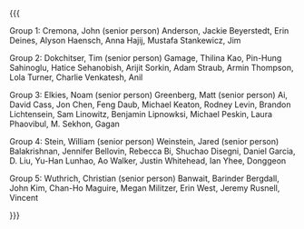 {{{

Group 1:
   Cremona, John (senior person)
   Anderson, Jackie
   Beyerstedt, Erin
   Deines, Alyson
   Haensch, Anna
   Hajij, Mustafa
   Stankewicz, Jim

Group 2:
   Dokchitser, Tim (senior person)
   Gamage, Thilina
   Kao, Pin-Hung
   Sahinoglu, Hatice
   Sehanobish, Arijit
   Sorkin, Adam
   Straub, Armin
   Thompson, Lola
   Turner, Charlie
   Venkatesh, Anil

Group 3:
   Elkies, Noam (senior person)
   Greenberg, Matt (senior person)
   Ai, David
   Cass, Jon
   Chen, Feng
   Daub, Michael
   Keaton, Rodney
   Levin, Brandon
   Lichtensein, Sam
   Linowitz, Benjamin 
   Lipnowksi, Michael
   Peskin, Laura
   Phaovibul, M.
   Sekhon, Gagan



Group 4:
   Stein, William (senior person)
   Weinstein, Jared (senior person)
   Balakrishnan, Jennifer
   Bellovin, Rebecca
   Bi, Shuchao
   Disegni, Daniel
   Garcia, D.
   Liu, Yu-Han
   Lunhao, Ao
   Walker, Justin
   Whitehead, Ian
   Yhee, Donggeon


Group 5:
   Wuthrich, Christian (senior person)
   Banwait, Barinder
   Bergdall, John
   Kim, Chan-Ho
   Maguire, Megan
   Militzer, Erin
   West, Jeremy
   Rusnell, Vincent   

}}}
